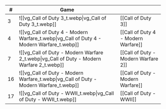 <!-- QueryToSerialize: table without id sequence as "#", embed(link(thumbnail)) as Game, file.link as ""  from #class/video-game where series = [[]] sort sequence -->
<!-- SerializedQuery: table without id sequence as "#", embed(link(thumbnail)) as Game, file.link as ""  from #class/video-game where series = [[]] sort sequence -->

| #  | Game                                                                                                           |                                                                                      |
| -- | -------------------------------------------------------------------------------------------------------------- | ------------------------------------------------------------------------------------ |
| 3  | ![[vg_Call of Duty 3_t.webp\|vg_Call of Duty 3_t.webp]]                                   | [[Call of Duty 3]]                                   |
| 4  | ![[vg_Call of Duty 4 - Modern Warfare_t.webp\|vg_Call of Duty 4 - Modern Warfare_t.webp]] | [[Call of Duty 4 - Modern Warfare]] |
| 7  | ![[vg_Call of Duty - Modern Warfare 2_t.webp\|vg_Call of Duty - Modern Warfare 2_t.webp]] | [[Call of Duty - Modern Warfare 2]] |
| 16 | ![[vg_Call of Duty - Modern Warfare_t.webp\|vg_Call of Duty - Modern Warfare_t.webp]]     | [[Call of Duty - Modern Warfare]]     |
| 17 | ![[vg_Call of Duty - WWII_t.webp\|vg_Call of Duty - WWII_t.webp]]                         | [[Call of Duty - WWII]]                         |
<!-- SerializedQuery END -->
